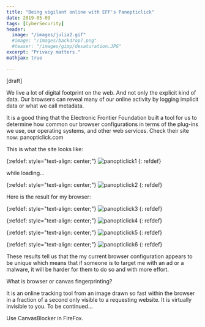 ```yaml
---
title: "Being vigilant online with EFF's Panopticlick"
date: 2019-05-09
tags: [CyberSecurity]
header:
  image: "/images/julia2.gif"
  #image: "/images/backdrop7.png"
  #teaser: "/images/gimp/desaturation.JPG"
excerpt: "Privacy matters."
mathjax: true

---
```


<div id="fb-root"></div>
<script async defer src="https://connect.facebook.net/en_US/sdk.js#xfbml=1&version=v3.2"></script>

[draft]

We live a lot of digital footprint on the web. And not only the explicit kind of data. Our browsers can reveal many of our online activity by logging implicit data or what we call metadata.

It is a good thing that the Electronic Frontier Foundation built a tool for us to determine how common our browser configurations in terms of the plug-ins we use, our operating systems, and other web services. Check their site now: panopticlick.com

This is what the site looks like:

{:refdef: style="text-align: center;"}
<img src="{{ site.url }}{{ site.baseurl }}/images/panopticlick/main_image.png" alt="panopticlick1" class="center">
{: refdef}

while loading...

{:refdef: style="text-align: center;"}
<img src="{{ site.url }}{{ site.baseurl }}/images/panopticlick/loading.png" alt="panopticlick2" class="center">
{: refdef}

Here is the result for my browser:

{:refdef: style="text-align: center;"}
<img src="{{ site.url }}{{ site.baseurl }}/images/panopticlick/results1.png" alt="panopticlick3" class="center">
{: refdef}

{:refdef: style="text-align: center;"}
<img src="{{ site.url }}{{ site.baseurl }}/images/panopticlick/results2.png" alt="panopticlick4" class="center">
{: refdef}

{:refdef: style="text-align: center;"}
<img src="{{ site.url }}{{ site.baseurl }}/images/panopticlick/results3.png" alt="panopticlick5" class="center">
{: refdef}

{:refdef: style="text-align: center;"}
<img src="{{ site.url }}{{ site.baseurl }}/images/panopticlick/results4.png" alt="panopticlick6" class="center">
{: refdef}

These results tell us that the my current browser configuration appears to be unique which means that if someone is to target me with an ad or a malware, it will be harder for them to do so and with more effort.

What is browser or canvas fingerprinting?

It is an online tracking tool from an image drawn so fast within the browser in a fraction of a second only visible to a requesting website. It is virtually invisible to you. To be continued...

Use CanvasBlocker in FireFox.


<script async src="//pagead2.googlesyndication.com/pagead/js/adsbygoogle.js"></script>
<script>
  (adsbygoogle = window.adsbygoogle || []).push({
    google_ad_client: "ca-pub-6410209740119334",
    enable_page_level_ads: true
  });
</script>

<div class="fb-comments" data-href="https://albertyumol.github.io/" data-numposts="5"></div>
